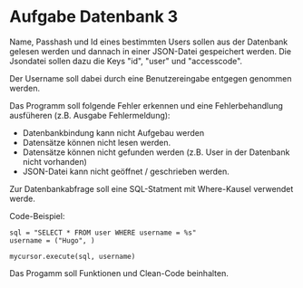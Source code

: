 # Aufgabe Datenbank 3

Name, Passhash und Id eines bestimmten Users sollen aus der Datenbank gelesen werden und dannach in einer JSON-Datei gespeichert werden.
Die Jsondatei sollen dazu die Keys "id", "user" und "accesscode".

Der Username soll dabei durch eine Benutzereingabe entgegen genommen werden.

Das Programm soll folgende Fehler erkennen und eine Fehlerbehandlung ausfüheren (z.B. Ausgabe Fehlermeldung):

- Datenbankbindung kann nicht Aufgebau werden
- Datensätze können nicht lesen werden.
- Datensätze können nicht gefunden werden (z.B. User in der Datenbank nicht vorhanden)
- JSON-Datei kann nicht geöffnet / geschrieben werden.


Zur Datenbankabfrage soll eine SQL-Statment mit Where-Kausel verwendet werde.

Code-Beispiel:

    sql = "SELECT * FROM user WHERE username = %s"
    username = ("Hugo", )

    mycursor.execute(sql, username)

Das Progamm soll Funktionen und Clean-Code beinhalten.